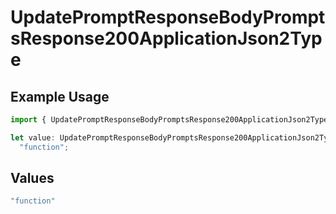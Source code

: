 # UpdatePromptResponseBodyPromptsResponse200ApplicationJson2Type

## Example Usage

```typescript
import { UpdatePromptResponseBodyPromptsResponse200ApplicationJson2Type } from "@orq-ai/node/models/operations";

let value: UpdatePromptResponseBodyPromptsResponse200ApplicationJson2Type =
  "function";
```

## Values

```typescript
"function"
```